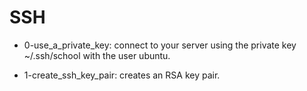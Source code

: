 # SSH

* 0-use_a_private_key: connect to your server using the private key ~/.ssh/school with the user ubuntu.

* 1-create_ssh_key_pair: creates an RSA key pair.


